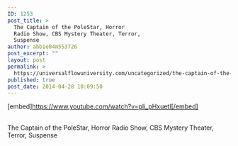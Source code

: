 ```yaml
---
ID: 1253
post_title: >
  The Captain of the PoleStar, Horror
  Radio Show, CBS Mystery Theater, Terror,
  Suspense
author: abbie04m553726
post_excerpt: ""
layout: post
permalink: >
  https://universalflowuniversity.com/uncategorized/the-captain-of-the-polestar-horror-radio-show-cbs-mystery-theater-terror-suspense/
published: true
post_date: 2014-04-28 10:09:50
---
```

[embed]https://www.youtube.com/watch?v=pli_pHxuetI[/embed]</br></br>
<p>The Captain of the PoleStar, Horror Radio Show, CBS Mystery Theater, Terror, Suspense</p>